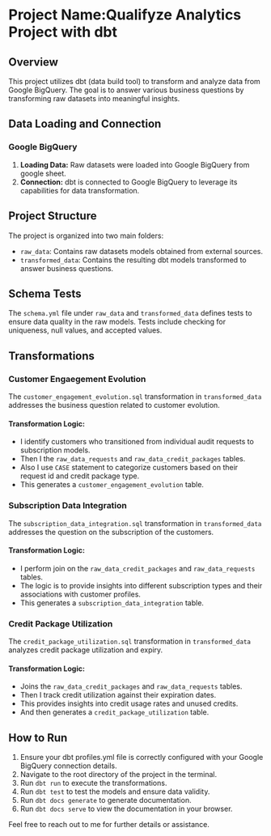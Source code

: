 

# Project Name:Qualifyze Analytics Project with dbt

## Overview

This project utilizes dbt (data build tool) to transform and analyze data from Google BigQuery. The goal is to answer various business questions by transforming raw datasets into meaningful insights.

## Data Loading and Connection

### Google BigQuery

1. **Loading Data:** Raw datasets were loaded into Google BigQuery from google sheet.
2. **Connection:** dbt is connected to Google BigQuery to leverage its capabilities for data transformation.

## Project Structure

The project is organized into two main folders:

- `raw_data`: Contains raw datasets models obtained from external sources.
- `transformed_data`: Contains the resulting dbt models transformed to answer business questions.

## Schema Tests

The `schema.yml` file under `raw_data` and `transformed_data` defines tests to ensure data quality in the raw models. Tests include checking for uniqueness, null values, and accepted values.

## Transformations

### Customer Engaegement Evolution

The `customer_engagement_evolution.sql` transformation in `transformed_data` addresses the business question related to customer evolution.

#### Transformation Logic:

- I identify customers who transitioned from individual audit requests to subscription models.
- Then I the `raw_data_requests` and `raw_data_credit_packages` tables.
- Also I use  `CASE` statement to categorize customers based on their request id and credit package type.
- This generates a `customer_engagement_evolution` table.

### Subscription Data Integration

The `subscription_data_integration.sql` transformation in `transformed_data` addresses the question on the subscription of the customers.

#### Transformation Logic:

- I perform join on the `raw_data_credit_packages` and `raw_data_requests` tables.
- The logic is to provide insights into different subscription types and their associations with customer profiles.
- This generates a `subscription_data_integration` table.

### Credit Package Utilization

The `credit_package_utilization.sql` transformation in `transformed_data` analyzes credit package utilization and expiry.

#### Transformation Logic:

- Joins the `raw_data_credit_packages` and `raw_data_requests` tables.
- Then I track credit utilization against their expiration dates.
- This provides insights into credit usage rates and unused credits.
- And then generates a `credit_package_utilization` table.

## How to Run

1. Ensure your dbt profiles.yml file is correctly configured with your Google BigQuery connection details.
2. Navigate to the root directory of the project in the terminal.
3. Run `dbt run` to execute the transformations.
4.  Run `dbt test` to test the models and ensure data validity.
5. Run `dbt docs generate` to generate documentation.
6. Run `dbt docs serve` to view the documentation in your browser.


Feel free to reach out to me for further details or assistance.


